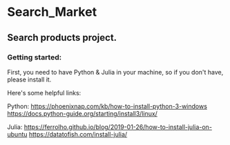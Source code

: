 # Search_Market

## Search products project.

### Getting started:

First, you need to have Python & Julia in your machine, so if you don't have, please install it.

Here's some helpful links:


Python: https://phoenixnap.com/kb/how-to-install-python-3-windows
        https://docs.python-guide.org/starting/install3/linux/
        
Julia:  https://ferrolho.github.io/blog/2019-01-26/how-to-install-julia-on-ubuntu
        https://datatofish.com/install-julia/
